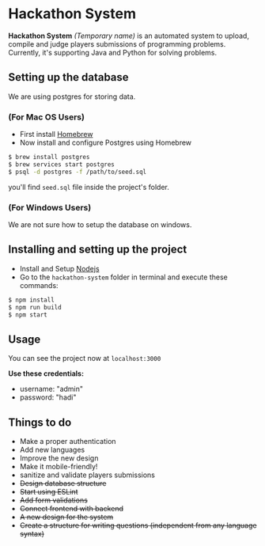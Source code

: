 <!-- markdownlint-disable MD001 MD014 -->

# Hackathon System

**Hackathon System** _(Temporary name)_ is an automated system to upload, compile and judge players submissions of programming problems. Currently, it's supporting Java and Python for solving problems.

## Setting up the database

We are using postgres for storing data.

### (For Mac OS Users)

- First install [Homebrew](https://brew.sh/)
- Now install and configure Postgres using Homebrew

```bash
$ brew install postgres
$ brew services start postgres
$ psql -d postgres -f /path/to/seed.sql
```

you'll find `seed.sql` file inside the project's folder.

### (For Windows Users)

We are not sure how to setup the database on windows.

## Installing and setting up the project

- Install and Setup [Nodejs](http://nodejs.org)
- Go to the `hackathon-system` folder in terminal and execute these commands:

```bash
$ npm install
$ npm run build
$ npm start
```

## Usage

You can see the project now at `localhost:3000`

**Use these credentials:**

- username: "admin"
- password: "hadi"

## Things to do

- Make a proper authentication
- Add new languages
- Improve the new design
- Make it mobile-friendly!
- sanitize and validate players submissions
- ~~Design database structure~~
- ~~Start using ESLint~~
- ~~Add form validations~~
- ~~Connect frontend with backend~~
- ~~A new design for the system~~
- ~~Create a structure for writing questions (independent from any language syntax)~~
